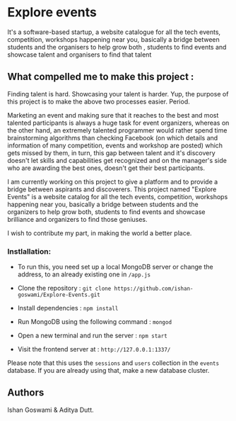 # Explore events

It's a software-based startup, a website catalogue for all the tech events, competition, workshops happening near you, basically a bridge between students and the organisers to help grow both , students to find events and showcase talent and organisers to find that talent

## What compelled me to make this project : 
Finding talent is hard. Showcasing your talent is harder. 
Yup, the purpose of this project is to make the above two processes easier. Period.
 
Marketing an event and making sure that it reaches to the best and most talented participants is always a huge task for event organizers, whereas on the other hand, an extremely talented programmer would rather spend time brainstorming algorithms than checking Facebook (on which details and information of many competition, events and workshop are posted) which gets missed by them, in turn, this gap between talent and it's discovery doesn't let skills and capabilities get recognized and on the manager's side who are awarding the best ones, doesn't get their best participants.

I am currently working on this project to give a platform and to provide a bridge between aspirants and discoverers.
This project named "Explore Events" is a website catalog for all the tech events, competition, workshops happening near you, basically a bridge between students and the organizers to help grow both, students to find events and showcase brilliance and organizers to find those geniuses.

I wish to contribute my part, in making the world a better place.


### Instlallation:

* To run this, you need set up a local MongoDB server or change the address, to an already existing one in `/app.js`

* Clone the repository : `git clone https://github.com/ishan-goswami/Explore-Events.git`

* Install dependencies : `npm install`

* Run MongoDB using the following command : `mongod`

* Open a new terminal and run the server : `npm start`

* Visit the frontend server at : `http://127.0.0.1:1337/`


Please note that this uses the `sessions` and `users` collection in the `events` database. If you are already using that, make a new database cluster.

## Authors

Ishan Goswami & Aditya Dutt.
